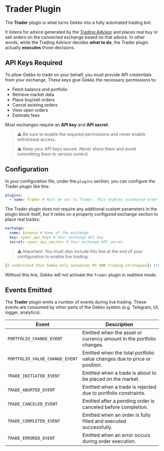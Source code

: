 # Trader Plugin

The **Trader** plugin is what turns Gekko into a fully automated trading bot.

It listens for advice generated by the [Trading Advisor](./trading-advisor.md) and places real buy or sell orders on the connected exchange based on that advice. In other words, while the Trading Advisor decides **what to do**, the Trader plugin actually **executes** those decisions.

## API Keys Required

To allow Gekko to trade on your behalf, you must provide API credentials from your exchange. These keys give Gekko the necessary permissions to:

- Fetch balance and portfolio
- Retrieve market data
- Place buy/sell orders
- Cancel existing orders
- View open orders
- Estimate fees

Most exchanges require an **API key** and **API secret**. 

> ⚠️ Be sure to enable the required permissions and never enable withdrawal access.

> ⚠️ Keep your API keys secure. Never share them and avoid committing them to version control.

## Configuration

In your configuration file, under the `plugins` section, you can configure the Trader plugin like this:

```yaml
plugins:
  - name: Trader # Must be set to Trader. This enables automated order execution based on strategy advice.
```

The Trader plugin does not require any additional custom parameters in the plugin block itself, but it relies on a properly configured exchange section to place real trades:

```yaml
exchange:
  name: binance # Name of the exchange.
  key: <your_api_key> # Your exchange API key.
  secret: <your_api_secret> # Your exchange API secret.

```

> ⚠️ Important: You must also include this line at the end of your configuration to enable live trading:

```yaml
[I understand that Gekko only automates MY OWN trading strategies]: true
```
Without this line, Gekko will not activate the `Trader` plugin in realtime mode.

## Events Emitted

The **Trader** plugin emits a number of events during live trading. These events are consumed by other parts of the Gekko system (e.g. Telegram, UI, logger, analytics).

| Event                          | Description                                                                 |
|--------------------------------|-----------------------------------------------------------------------------|
| `PORTFOLIO_CHANGE_EVENT`       | Emitted when the asset or currency amount in the portfolio changes.         |
| `PORTFOLIO_VALUE_CHANGE_EVENT` | Emitted when the total portfolio value changes due to price or position.    |
| `TRADE_INITIATED_EVENT`        | Emitted when a trade is about to be placed on the market.                   |
| `TRADE_ABORTED_EVENT`          | Emitted when a trade is rejected due to portfolio constraints.              |
| `TRADE_CANCELED_EVENT`         | Emitted after a pending order is canceled before completion.                |
| `TRADE_COMPLETED_EVENT`        | Emitted when an order is fully filled and executed successfully.            |
| `TRADE_ERRORED_EVENT`          | Emitted when an error occurs during order execution.                        |
